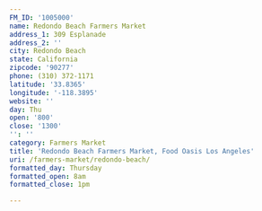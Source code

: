```yaml
---
FM_ID: '1005000'
name: Redondo Beach Farmers Market
address_1: 309 Esplanade
address_2: ''
city: Redondo Beach
state: California
zipcode: '90277'
phone: (310) 372-1171
latitude: '33.8365'
longitude: '-118.3895'
website: ''
day: Thu
open: '800'
close: '1300'
'': ''
category: Farmers Market
title: 'Redondo Beach Farmers Market, Food Oasis Los Angeles'
uri: /farmers-market/redondo-beach/
formatted_day: Thursday
formatted_open: 8am
formatted_close: 1pm

---
```

